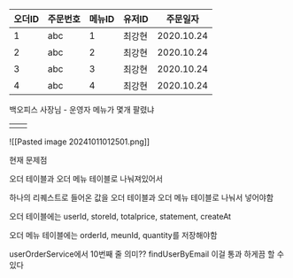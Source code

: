 
| 오더ID | 주문번호 | 메뉴ID | 유저ID | 주문일자       |
| ---- | ---- | ---- | ---- | ---------- |
| 1    | abc  | 1    | 최강현  | 2020.10.24 |
| 2    | abc  | 2    | 최강현  | 2020.10.24 |
| 3    | abc  | 3    | 최강현  | 2020.10.24 |
| 4    | abc  | 4    | 최강현  | 2020.10.24 |

백오피스 사장님 - 운영자 메뉴가 몇개 팔렸냐

|     |     |
| --- | --- |
|     |     |

![[Pasted image 20241011012501.png]]

현재 문제점

오더 테이블과 오더 메뉴 테이블로 나눠져있어서

하나의 리퀘스트로 들어온 값을
오더 테이블과 오더 메뉴 테이블로 나눠서 넣어야함

오더 테이블에는 userId, storeId, totalprice, statement, createAt

오더 메뉴 테이블에는 orderId, meunId, quantity를 저장해야함


userOrderService에서 10번째 줄 의미??
findUserByEmail 이걸 통과 하게끔 할 수 있다





